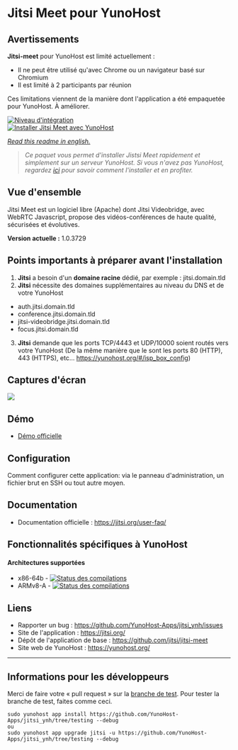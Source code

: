 # Jitsi Meet pour YunoHost

## Avertissements

**Jitsi-meet** pour YunoHost est limité actuellement :
  * Il ne peut être utilisé qu'avec Chrome ou un navigateur basé sur Chromium
  * Il est limité à 2 participants par réunion

Ces limitations viennent de la manière dont l'application a été empaquetée pour YunoHost. À améliorer.

[![Niveau d'intégration](https://dash.yunohost.org/integration/jitsi.svg)](https://dash.yunohost.org/appci/app/jitsi)  
[![Installer Jitsi Meet avec YunoHost](https://install-app.yunohost.org/install-with-yunohost.png)](https://install-app.yunohost.org/?app=jitsi)

*[Read this readme in english.](./README.md)*
> *Ce paquet vous permet d'installer Jistsi Meet rapidement et simplement sur un serveur YunoHost. 
Si vous n'avez pas YunoHost, regardez [ici](https://yunohost.org/#/install) pour savoir comment l'installer et en profiter.*

## Vue d'ensemble

Jitsi Meet est un logiciel libre (Apache) dont Jitsi Videobridge, avec WebRTC Javascript, propose des vidéos-conférences de haute qualité, sécurisées et évolutives.

**Version actuelle :** 1.0.3729

## Points importants à préparer avant l'installation

1. **Jitsi** a besoin d'un **domaine racine** dédié, par exemple : jitsi.domain.tld
2. **Jitsi** nécessite des domaines supplémentaires au niveau du DNS et de votre YunoHost
  * auth.jitsi.domain.tld
  * conference.jitsi.domain.tld
  * jitsi-videobridge.jitsi.domain.tld
  * focus.jitsi.domain.tld
3. **Jitsi** demande que les ports TCP/4443 et UDP/10000 soient routés vers votre YunoHost (De la même manière que le sont les ports 80 (HTTP), 443 (HTTPS), etc... https://yunohost.org/#/isp_box_config)

## Captures d'écran

![](https://jitsi.org/wp-content/uploads/2018/08/brady-bunch-stand-up-1024x632.jpg)

## Démo

* [Démo officielle](https://meet.jit.si/)

## Configuration

Comment configurer cette application: via le panneau d'administration, un fichier brut en SSH ou tout autre moyen.

## Documentation

 * Documentation officielle : https://jitsi.org/user-faq/

## Fonctionnalités spécifiques à YunoHost

#### Architectures supportées

* x86-64b - [![Status des compilations](https://ci-apps.yunohost.org/ci/logs/jitsi%20%28Apps%29.svg)](https://ci-apps.yunohost.org/ci/apps/jitsi/)
* ARMv8-A - [![Status des compilations](https://ci-apps-arm.yunohost.org/ci/logs/jitsi%20%28Apps%29.svg)](https://ci-apps-arm.yunohost.org/ci/apps/jitsi/)

## Liens

 * Rapporter un bug : https://github.com/YunoHost-Apps/jitsi_ynh/issues
 * Site de l'application : https://jitsi.org/
 * Dépôt de l'application de base : https://github.com/jitsi/jitsi-meet
 * Site web de YunoHost : https://yunohost.org/

---
Informations pour les développeurs 
----------------

Merci de faire votre « pull request » sur la [branche de test](https://github.com/YunoHost-Apps/jitsi_ynh/tree/testing).
Pour tester la branche de test, faites comme ceci.
```
sudo yunohost app install https://github.com/YunoHost-Apps/jitsi_ynh/tree/testing --debug
ou
sudo yunohost app upgrade jitsi -u https://github.com/YunoHost-Apps/jitsi_ynh/tree/testing --debug
```
